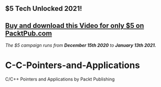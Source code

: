 ## $5 Tech Unlocked 2021!
[Buy and download this Video for only $5 on PacktPub.com](https://www.packtpub.com/product/c-c-pointers-and-applications-video/9781800564145)
-----
*The $5 campaign         runs from __December 15th 2020__ to __January 13th 2021.__*

# C-C-Pointers-and-Applications
C/C++ Pointers and Applications by Packt Publishing
